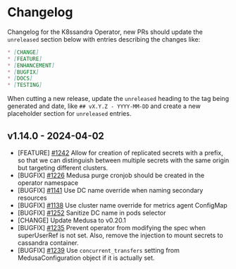 # Changelog

Changelog for the K8ssandra Operator, new PRs should update the `unreleased` section below with entries describing the changes like:

```markdown
* [CHANGE]
* [FEATURE]
* [ENHANCEMENT]
* [BUGFIX]
* [DOCS]
* [TESTING]
```

When cutting a new release, update the `unreleased` heading to the tag being generated and date, like `## vX.Y.Z - YYYY-MM-DD` and create a new placeholder section for  `unreleased` entries.

## v1.14.0 - 2024-04-02

* [FEATURE] [#1242](https://github.com/k8ssandra/k8ssandra-operator/issues/1242) Allow for creation of replicated secrets with a prefix, so that we can distinguish between multiple secrets with the same origin but targeting different clusters.
* [BUGFIX] [#1226](https://github.com/k8ssandra/k8ssandra-operator/issues/1226) Medusa purge cronjob should be created in the operator namespace
* [BUGFIX] [#1141](https://github.com/k8ssandra/k8ssandra-operator/issues/1141) Use DC name override when naming secondary resources
* [BUGFIX] [#1138](https://github.com/k8ssandra/k8ssandra-operator/issues/1138) Use cluster name override for metrics agent ConfigMap 
* [BUGFIX] [#1252](https://github.com/k8ssandra/k8ssandra-operator/issues/1252) Sanitize DC name in pods selector
* [CHANGE] Update Medusa to v0.20.1
* [BUGFIX] [#1235](https://github.com/k8ssandra/k8ssandra-operator/issues/1235) Prevent operator from modifying the spec when superUserRef is not set. Also, remove the injection to mount secrets to cassandra container.
* [BUGFIX] [#1239](https://github.com/k8ssandra/k8ssandra-operator/issues/1239) Use `concurrent_transfers` setting from MedusaConfiguration object if it is actually set.
